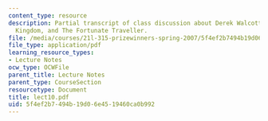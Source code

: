 ```yaml
---
content_type: resource
description: Partial transcript of class discussion about Derek Walcott, The Star-Apple
  Kingdom, and The Fortunate Traveller.
file: /media/courses/21l-315-prizewinners-spring-2007/5f4ef2b7494b19d06e4519460ca0b992_lect10.pdf
file_type: application/pdf
learning_resource_types:
- Lecture Notes
ocw_type: OCWFile
parent_title: Lecture Notes
parent_type: CourseSection
resourcetype: Document
title: lect10.pdf
uid: 5f4ef2b7-494b-19d0-6e45-19460ca0b992
---
```

